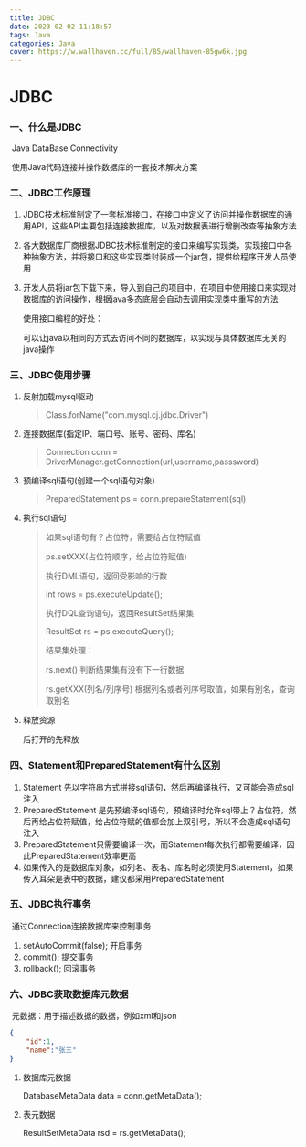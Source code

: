 ```yaml
---
title: JDBC
date: 2023-02-02 11:18:57
tags: Java
categories: Java
cover: https://w.wallhaven.cc/full/85/wallhaven-85gw6k.jpg 
---
```


# JDBC

### 一、什么是JDBC

​	Java DataBase Connectivity

​	使用Java代码连接并操作数据库的一套技术解决方案

### 二、JDBC工作原理

1. JDBC技术标准制定了一套标准接口，在接口中定义了访问并操作数据库的通用API，这些API主要包括连接数据库，以及对数据表进行增删改查等抽象方法

2. 各大数据库厂商根据JDBC技术标准制定的接口来编写实现类，实现接口中各种抽象方法，并将接口和这些实现类封装成一个jar包，提供给程序开发人员使用

3. 开发人员将jar包下载下来，导入到自己的项目中，在项目中使用接口来实现对数据库的访问操作，根据java多态底层会自动去调用实现类中重写的方法

   使用接口编程的好处：

   可以让java以相同的方式去访问不同的数据库，以实现与具体数据库无关的java操作

### 三、JDBC使用步骤

1. 反射加载mysql驱动

   > Class.forName("com.mysql.cj.jdbc.Driver")

2. 连接数据库(指定IP、端口号、账号、密码、库名)

   > Connection conn = DriverManager.getConnection(url,username,passsword)

3. 预编译sql语句(创建一个sql语句对象)

   > PreparedStatement ps = conn.prepareStatement(sql)

4. 执行sql语句

   > 如果sql语句有？占位符，需要给占位符赋值
   >
   > ps.setXXX(占位符顺序，给占位符赋值)
   >
   > 执行DML语句，返回受影响的行数
   >
   > int rows = ps.executeUpdate();
   >
   > 执行DQL查询语句，返回ResultSet结果集
   >
   > ResultSet rs = ps.executeQuery();
   >
   > 结果集处理：
   >
   > rs.next()      判断结果集有没有下一行数据
   >
   > rs.getXXX(列名/列序号)    根据列名或者列序号取值，如果有别名，查询取别名

5. 释放资源

   后打开的先释放

### 四、Statement和PreparedStatement有什么区别

1. Statement 先以字符串方式拼接sql语句，然后再编译执行，又可能会造成sql注入
2. PreparedStatement 是先预编译sql语句，预编译时允许sql带上？占位符，然后再给占位符赋值，给占位符赋的值都会加上双引号，所以不会造成sql语句注入
3. PreparedStatement只需要编译一次，而Statement每次执行都需要编译，因此PreparedStatement效率更高 
4. 如果传入的是数据库对象，如列名、表名、库名时必须使用Statement，如果传入耳朵是表中的数据，建议都采用PreparedStatement

### 五、JDBC执行事务

​	通过Connection连接数据库来控制事务

1. setAutoCommit(false);     开启事务
2. commit();                 提交事务
3. rollback();               回滚事务

### 六、JDBC获取数据库元数据

​	元数据：用于描述数据的数据，例如xml和json

```json
{
	"id":1,
	"name":"张三"
}
```

1. 数据库元数据

   DatabaseMetaData data = conn.getMetaData();

2. 表元数据

   ResultSetMetaData rsd = rs.getMetaData();

